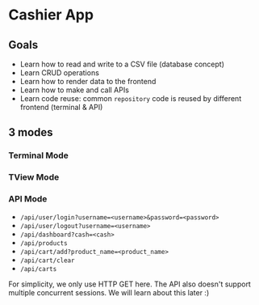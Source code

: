 # Cashier App

## Goals
- Learn how to read and write to a CSV file (database concept)
- Learn CRUD operations
- Learn how to render data to the frontend
- Learn how to make and call APIs
- Learn code reuse: common `repository` code is reused by different frontend (terminal & API)

## 3 modes

### Terminal Mode
<!-- video here -->


### TView Mode
<!-- video here -->


### API Mode
<!-- video here -->
- `/api/user/login?username=<username>&password=<password>`
- `/api/user/logout?username=<username>`
- `/api/dashboard?cash=<cash>`
- `/api/products`
- `/api/cart/add?product_name=<product_name>`
- `/api/cart/clear`
- `/api/carts`

For simplicity, we only use HTTP GET here.
The API also doesn't support multiple concurrent sessions. We will learn about this later :)
